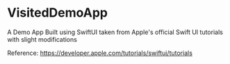 # VisitedDemoApp
A Demo App Built using SwiftUI taken from Apple's official Swift UI tutorials with slight modifications

Reference:
https://developer.apple.com/tutorials/swiftui/tutorials
